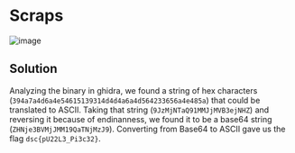 # Scraps
![image](https://user-images.githubusercontent.com/81878622/135733591-7434576b-5f17-4a3e-a03a-efe6a80d0994.png)

## Solution
Analyzing the binary in ghidra, we found a string of hex characters (`394a7a4d6a4e54615139314d4d4a6a4d564233656a4e485a`) that could be translated to ASCII. Taking that string (`9JzMjNTaQ91MMJjMVB3ejNHZ`) and reversing it because of endinanness, we found it to be a base64 string (`ZHNje3BVMjJMM19QaTNjMzJ9`). Converting from Base64 to ASCII gave us the flag `dsc{pU22L3_Pi3c32}`.
